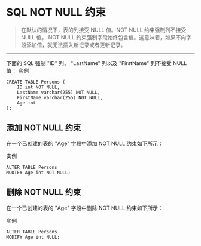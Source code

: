 # SQL NOT NULL 约束
> 在默认的情况下，表的列接受 NULL 值。NOT NULL 约束强制列不接受 NULL 值。
NOT NULL 约束强制字段始终包含值。这意味着，如果不向字段添加值，就无法插入新记录或者更新记录。

---
下面的 SQL 强制 "ID" 列、 "LastName" 列以及 "FirstName" 列不接受 NULL 值：
实例
```
CREATE TABLE Persons (
    ID int NOT NULL,
    LastName varchar(255) NOT NULL,
    FirstName varchar(255) NOT NULL,
    Age int
);
```
## 添加 NOT NULL 约束
在一个已创建的表的 "Age" 字段中添加 NOT NULL 约束如下所示：

实例
```
ALTER TABLE Persons
MODIFY Age int NOT NULL;
```
## 删除 NOT NULL 约束
在一个已创建的表的 "Age" 字段中删除 NOT NULL 约束如下所示：

实例
```
ALTER TABLE Persons
MODIFY Age int NULL;
```